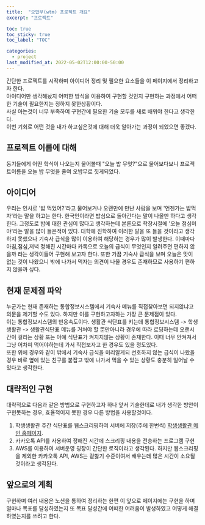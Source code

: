 ```yaml
---
title:  "오밥무(wtm) 프로젝트 개요"
excerpt: "프로젝트"

toc: true
toc_sticky: true
toc_label: "TOC"

categories:
  - project
last_modified_at: 2022-05-02T12:00:00-50:00
---
```


간단한 프로젝트를 시작하며 아이디어 정리 및 필요한 요소들을 이 페이지에서 정리하고자 한다.  
아이디어만 생각해놨지 어떠한 방식을 이용하여 구현할 것인지 구현하는 과정에서 어떠한 기술이 필요한지는 정하지 못한상황이다.  
사실 아는것이 너무 부족하여 구현간에 필요한 기술 모두를 새로 배워야 한다고 생각한다.  
이번 기회로 어떤 것을 내가 하고싶은것에 대해 더욱 알아가는 과정이 되었으면 좋겠다.  

## 프로젝트 이름에 대해
동기들에게 어떤 학식이 나오는지 물어볼때 "오늘 밥 무엇?"으로 물어보다보니 프로젝트이름을 오늘 밥 무엇을 줄여 오밥무로 짓게되었다.  

## 아이디어
  우리는 인사로 '밥 먹었어?'라고 물어보거나 오랜만에 만난 사람을 보며 '언젠가는 밥먹자'라는 말을 하고는 한다. 한국인이라면 밥심으로 돌아간다는 말이 나올만 하다고 생각한다. 그정도로 밥에 대한 관심이 많다고 생각하는데 본론으로 학창시절에 '오늘 점심머야'라는 말을 많이 들은적이 있다. 대학에 진학하여 이러한 말을 또 들을 것이라고 생각하지 못했으나 기숙사 급식을 많이 이용하여 해당하는 경우가 많이 발생한다. 이때마다 아침,점심,저녁 정해진 시간마다 카톡으로 오늘의 급식이 무엇인지 알려주면 편하지 않을까 라는 생각이들어 구현해 보고자 한다. 또한 가끔 기숙사 급식을 보며 오늘은 맛이 없는 것이 나왔으니 밖에 나가서 먹자는 의견이 나올 경우도 존재하므로 사용하기 편하지 않을까 싶다.

## 현재 문제점 파악
  누군가는 현재 존재하는 통합정보시스템에서 기숙사 메뉴를 직접찾아보면 되지않냐고 의문을 제기할 수도 있다. 하지만 이를 구현하고자하는 가장 큰 문제점이 있다.  
  이는 통합정보시스템의 반응속도이다. 생활관 식단표를 키는데 통합정보시스템 -> 학생생활관 -> 생활관식단표 메뉴를 거처야 할 뿐만아니라 경우에 따라 로딩하는데 오랜시간이 걸리는 상황 또는 아예 식단표가 켜지지않는 상황이 존재한다. 이때 너무 안켜져서 그냥 어차피 먹어야하는데 가서 직접보자고 한 경우도 있을 정도있다.  
  또한 위에 경우와 같이 밖에서 기숙사 급식을 미리알게되 선호하지 않는 급식이 나왔을 경우 바로 옆에 있는 친구를 붙잡고 밖에 나가서 먹을 수 있는 상황도 충분히 일어날 수 있다고 생각한다.  

## 대략적인 구현
  대략적으로 다음과 같은 방법으로 구현하고자 하나 앞서 기술한데로 내가 생각한 방안이 구현못하는 경우, 효율적이지 못한 경우 다른 방법을 사용할것이다.
  1. 학생생활관 주간 식단표를 웹스크리핑하여 서버에 저장(주에 한번씩)
  [학생생활관 메인 홈페이지](https://www.kunsan.ac.kr/dormi/index.kunsan?contentsSid=327).
  2. 카카오톡 API를 사용하여 정해진 시간에 스크리핑 내용을 전송하는 프로그램 구현
  3. AWS를 이용하여 서버운영
  굉장이 간단한 로직이라고 생각된다. 하지만 웹스크리핑을 제외한 카카오톡 API, AWS는 겉핧기 수준이여서 배우는데 많은 시간이 소요될 것이라고 생각된다.

## 앞으로의 계획
  구현하며 여러 내용은 노션을 통하여 정리하는 한편 
  이 앞으로 페이지에는 구현을 하며 얼마나 목표를 달성하였는지 또 목표 달성간에 어떠한 어려움이 발생하였고 어떻게 해결하였는지를 쓰려고 한다.  
